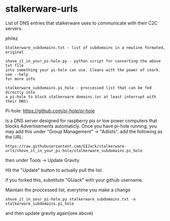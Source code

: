 # stalkerware-urls

List of DNS entries that stalkerware uses to communicate with their C2C servers.

philez

```
Stalkerware_subdomains.txt - list of subdomains in a newline formated, original

shove_it_in_your_pi-hole.py - python script for converting the above txt file
into something your pi-hole can use. Cleans with the power of snark. see --help
for more info

stalkerware_subdomains.pi_hole - proccessed list that can be fed directly into
a pi-hole to block stalkerware domains.(or at least interrupt with their DNS)

```

Pi-hole: https://github.com/pi-hole/pi-hole

Is a DNS server designed for raspberry pis or low power computers that blocks
Advertisements automaticly. Once you have pi-hole running, you may add this
under "Group Management" -> "Adlists". add the following as the URL:

```
https://raw.githubusercontent.com/GIJack/stalkerware-urls/shove_it_in_your_pi-hole/stalkerware_subdomains.pi_hole
```

then under Tools -> Update Gravity

Hit the "Update" button to actually pull the list.

if you forked this, substitute "GIJack" with your github username.

Maintain the proccessed list, everytime you make a change

```
shove_it_in_your_pi-hole.py stalkerware_subdomains.txt -o stalkerware_subdomains.pi_hole
```
and then update gravity again(see above)
